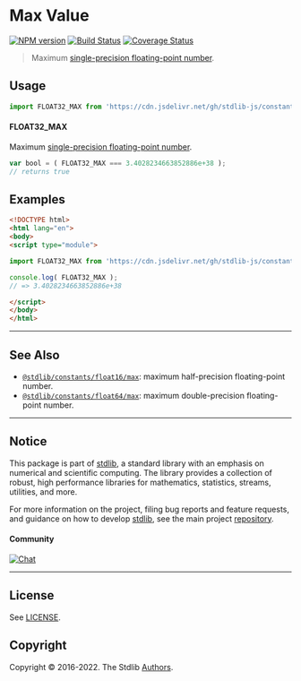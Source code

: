 <!--

@license Apache-2.0

Copyright (c) 2018 The Stdlib Authors.

Licensed under the Apache License, Version 2.0 (the "License");
you may not use this file except in compliance with the License.
You may obtain a copy of the License at

   http://www.apache.org/licenses/LICENSE-2.0

Unless required by applicable law or agreed to in writing, software
distributed under the License is distributed on an "AS IS" BASIS,
WITHOUT WARRANTIES OR CONDITIONS OF ANY KIND, either express or implied.
See the License for the specific language governing permissions and
limitations under the License.

-->

# Max Value

[![NPM version][npm-image]][npm-url] [![Build Status][test-image]][test-url] [![Coverage Status][coverage-image]][coverage-url] <!-- [![dependencies][dependencies-image]][dependencies-url] -->

> Maximum [single-precision floating-point number][ieee754].



<section class="usage">

## Usage

```javascript
import FLOAT32_MAX from 'https://cdn.jsdelivr.net/gh/stdlib-js/constants-float32-max@esm/index.mjs';
```

#### FLOAT32_MAX

Maximum [single-precision floating-point number][ieee754].

```javascript
var bool = ( FLOAT32_MAX === 3.4028234663852886e+38 );
// returns true
```

</section>

<!-- /.usage -->

<section class="examples">

## Examples

<!-- TODO: better example -->

<!-- eslint no-undef: "error" -->

```html
<!DOCTYPE html>
<html lang="en">
<body>
<script type="module">

import FLOAT32_MAX from 'https://cdn.jsdelivr.net/gh/stdlib-js/constants-float32-max@esm/index.mjs';

console.log( FLOAT32_MAX );
// => 3.4028234663852886e+38

</script>
</body>
</html>
```

</section>

<!-- /.examples -->

<!-- Section for related `stdlib` packages. Do not manually edit this section, as it is automatically populated. -->

<section class="related">

* * *

## See Also

-   <span class="package-name">[`@stdlib/constants/float16/max`][@stdlib/constants/float16/max]</span><span class="delimiter">: </span><span class="description">maximum half-precision floating-point number.</span>
-   <span class="package-name">[`@stdlib/constants/float64/max`][@stdlib/constants/float64/max]</span><span class="delimiter">: </span><span class="description">maximum double-precision floating-point number.</span>

</section>

<!-- /.related -->

<!-- Section for all links. Make sure to keep an empty line after the `section` element and another before the `/section` close. -->


<section class="main-repo" >

* * *

## Notice

This package is part of [stdlib][stdlib], a standard library with an emphasis on numerical and scientific computing. The library provides a collection of robust, high performance libraries for mathematics, statistics, streams, utilities, and more.

For more information on the project, filing bug reports and feature requests, and guidance on how to develop [stdlib][stdlib], see the main project [repository][stdlib].

#### Community

[![Chat][chat-image]][chat-url]

---

## License

See [LICENSE][stdlib-license].


## Copyright

Copyright &copy; 2016-2022. The Stdlib [Authors][stdlib-authors].

</section>

<!-- /.stdlib -->

<!-- Section for all links. Make sure to keep an empty line after the `section` element and another before the `/section` close. -->

<section class="links">

[npm-image]: http://img.shields.io/npm/v/@stdlib/constants-float32-max.svg
[npm-url]: https://npmjs.org/package/@stdlib/constants-float32-max

[test-image]: https://github.com/stdlib-js/constants-float32-max/actions/workflows/test.yml/badge.svg?branch=main
[test-url]: https://github.com/stdlib-js/constants-float32-max/actions/workflows/test.yml?query=branch:main

[coverage-image]: https://img.shields.io/codecov/c/github/stdlib-js/constants-float32-max/main.svg
[coverage-url]: https://codecov.io/github/stdlib-js/constants-float32-max?branch=main

<!--

[dependencies-image]: https://img.shields.io/david/stdlib-js/constants-float32-max.svg
[dependencies-url]: https://david-dm.org/stdlib-js/constants-float32-max/main

-->

[chat-image]: https://img.shields.io/gitter/room/stdlib-js/stdlib.svg
[chat-url]: https://gitter.im/stdlib-js/stdlib/

[stdlib]: https://github.com/stdlib-js/stdlib

[stdlib-authors]: https://github.com/stdlib-js/stdlib/graphs/contributors

[umd]: https://github.com/umdjs/umd
[es-module]: https://developer.mozilla.org/en-US/docs/Web/JavaScript/Guide/Modules

[deno-url]: https://github.com/stdlib-js/constants-float32-max/tree/deno
[umd-url]: https://github.com/stdlib-js/constants-float32-max/tree/umd
[esm-url]: https://github.com/stdlib-js/constants-float32-max/tree/esm

[stdlib-license]: https://raw.githubusercontent.com/stdlib-js/constants-float32-max/main/LICENSE

[ieee754]: http://en.wikipedia.org/wiki/IEEE_754-1985

<!-- <related-links> -->

[@stdlib/constants/float16/max]: https://github.com/stdlib-js/constants-float16-max/tree/esm

[@stdlib/constants/float64/max]: https://github.com/stdlib-js/constants-float64-max/tree/esm

<!-- </related-links> -->

</section>

<!-- /.links -->
